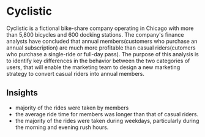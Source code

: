 # Cyclistic
Cyclistic is a fictional bike-share company operating in Chicago with more than 5,800 bicycles and 600 docking stations. The company's finance analysts have concluded that annual members(customers who purchase an annual subscription) are much more profitable than casual riders(cutomers who purchase a single-ride or full-day pass). The purpose of this analysis is to identify key differences in the behavior between the two categories of users, that will enable the marketing team to design a new marketing strategy to convert casual riders into annual members. 

## Insights
- majority of the rides were taken by members
- the average ride time for members was longer than that of casual riders. 
- the majority of the rides were taken during weekdays, particularly during the morning and evening rush hours.

